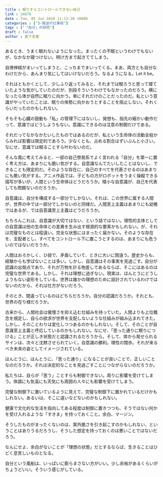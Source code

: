 ```yaml
---
title : 眠りすらコントロールできない自己
link : 24876
date : Tue, 05 Jun 2018 11:13:30 +0000
categories : ["3-叛逆の仕事術"]
tags : ["「自分」の研究"]
draft : false
author : 倉下忠憲
---
```


あるとき、うまく眠れないようになった。まったくの不眠というわけでもないが、なかなか寝つけない。明け方まで起きててしまう。

自律神経がまいってしまうと、こっちまでまいってくる。まあ、両方とも自分なわけだから、あんまり気にしてはいけないだろう。なるようになる。Let it be。

それはともかくとして、少しふり返ってみると、それまでは眠ろうと思って寝ていたような気がしていたのだが、別段そういうわけでもなかったのだろう。横になったら体が自然に眠りに向かう。単にそれだけのことだったのだ。私という意識がやっていたことは、眠りの体勢に向かおうとすることを阻止しない。それくらいだったのかもしれない。

そもそも心臓の鼓動も「私」の管理下にはないし、発想も、指先の細かい動作だって、意識ではどうしようもない。意識にできるのは注意の制御だけである。

それだってなかなかたいしたものではあるのだが、私という生命体の活動全般からみれば影響は限定的であろう。少なくとも、占める割合はずいぶんと小さい。なにせ、意識では眠ることすら叶わないのだ。

そんな風に考えてみると、一部の自己啓発系でよく言われる「自分」を第一に置く考え方は、あまりにも脆い気がする。自意識なんてたいしたことはないし、できることも限定的だ。そのような存在に、自己のすべてを代表させるのはあまりにも脆い気がする。アニメ作品では、子どもの方がロボットをうまく操縦できる描写が多いが、人間という生命体はどうだろうか。矮小な自意識が、自己を代表しても問題ないのだろうか。

自意識は、自分を構成する一部分でしかない。それは、この世界に属する人間が、世界の中では一部分でしかないのと同様だ。人間至上主義はあまりにも幼稚ではあるが、では自意識至上主義はどうだろうか。

もちろんこれは、自意識が大切ではない、という話ではない。理性的主体としての自意識は他の生命体との差異を生み出す根源的な要素かもしれない。が、それは完璧なものとは程遠い。完全な状態にはまったく届かない。そのような存在を、支配者とし、すべてをコントロール下に置こうとするのは、あまりにも危ういのではないだろうか。

人間はおろかしく、ひ弱で、矛盾していて、ときに大いに間違う。歴史からも、経験からも学ばないことは多い。しかし、自意識はその事実を見過ごす。自分が認識の出発点であり、それが万物を計る物差しであるならば、そこにはあるのは完璧な世界である。しかし、それは理想に過ぎない。現実は、ほんとうにどうしようもない姿形をしている。世界は誰かの理想のために設計されているわけではないのだから、それは仕方がないだろう。

そのとき、間違っているのはどちらだろうか。自分の認識だろうか。それとも、世界の在り様だろうか。

古来から、人間社会は傲慢さを抑え込む仕組みを持っていた。人間よりも上位概念を規定し、自らの欲求が世界を支配しないような仕組みが組み込まれてきた。しかし、そのことわりは変化しつつあるのかもしれない。そして、そのことが自意識至上主義と呼応しているのかもしれない。なにせ、「思った通りに眠りにつける」ことが正しき状態だと認識されるだろうから。そして、体から発せられるサインは、次々と沈黙させられていく。自意識の勝利。理性の闊歩。それが来るべき未来の姿としてイメージされている。

ほんとうに、ほんとうに、「思った通り」になることが良いことで、正しいことなのだろうか。それは決定的なことを見過ごすことにつながらないのだろうか。

私たちは、自らが「思う」ことすらも制御できない。周りに影響を受けてしまう。体調にも気温にも天気にも周囲の人々にも影響を受けてしまう。

完璧な制御下に置いているように見えて、完璧な制御下に置かれているだけかもしれない。あるいは、そこに違いなどないのかもしれない。

健康で文化的な生活を指向してある程度は制御に置きつつも、そうではない何かを受け入れるような「すきま」を持っておくこと。余白、マージン。

そうしたものがまったくないのは、案外脆さを引き起こすのかもしれない、ということはありうるだろうし、そうした想定を持っておくのは悪いことではないだろう。

なんにせよ、余白がないことが「理想の状態」だとするならば、生きることはひどく息苦しいものとなる。

自分という風船は、いっぱいに膨らまさない方がいい。少し余裕があるくらいがちょうどいい。そういう感じがしている。